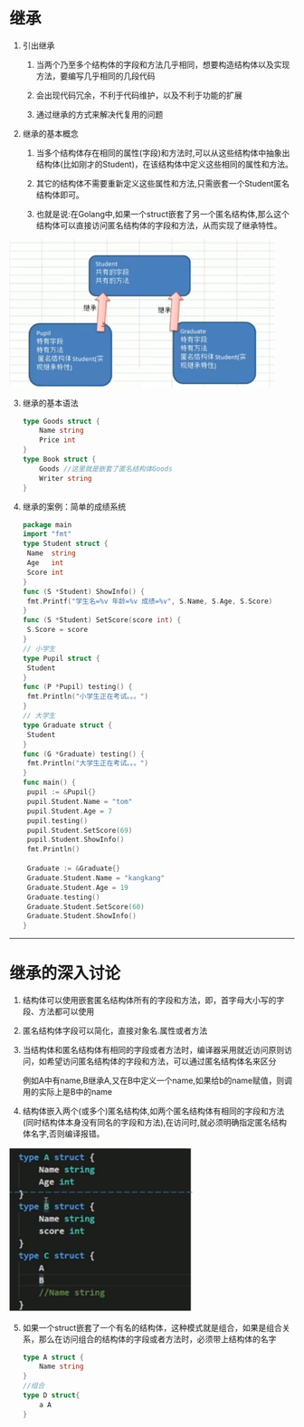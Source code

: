 # 继承

1. 引出继承

   1. 当两个乃至多个结构体的字段和方法几乎相同，想要构造结构体以及实现方法，要编写几乎相同的几段代码

   2. 会出现代码冗余，不利于代码维护，以及不利于功能的扩展
   3. 通过继承的方式来解决代复用的问题

2. 继承的基本概念

   1. 当多个结构体存在相同的属性(字段)和方法时,可以从这些结构体中抽象出结构体(比如刚才的Student)，在该结构体中定义这些相同的属性和方法。

   2.  其它的结构体不需要重新定义这些属性和方法,只需嵌套一个Student匿名结构体即可。
   3. 也就是说:在Golang中,如果一个struct嵌套了另一个匿名结构体,那么这个结构体可以直接访问匿名结构体的字段和方法，从而实现了继承特性。

​	<img src="面型对象三大特性-继承.assets/image-20250724153238085.png" alt="image-20250724153238085" style="zoom:67%;" />

3. 继承的基本语法

   ```go
   type Goods struct {
       Name string
       Price int
   }
   type Book struct {
       Goods //这里就是嵌套了匿名结构体Goods
       Writer string
   }
   ```

4. 继承的案例：简单的成绩系统

   ```go
   package main
   import "fmt"
   type Student struct {
   	Name  string
   	Age   int
   	Score int
   }
   func (S *Student) ShowInfo() {
   	fmt.Printf("学生名=%v 年龄=%v 成绩=%v", S.Name, S.Age, S.Score)
   }
   func (S *Student) SetScore(score int) {
   	S.Score = score
   }
   // 小学生
   type Pupil struct {
   	Student
   }
   func (P *Pupil) testing() {
   	fmt.Println("小学生正在考试。。。")
   }
   // 大学生
   type Graduate struct {
   	Student
   }
   func (G *Graduate) testing() {
   	fmt.Println("大学生正在考试。。。")
   }
   func main() {
   	pupil := &Pupil{}
   	pupil.Student.Name = "tom"
   	pupil.Student.Age = 7
   	pupil.testing()
   	pupil.Student.SetScore(69)
   	pupil.Student.ShowInfo()
   	fmt.Println()
   	
   	Graduate := &Graduate{}
   	Graduate.Student.Name = "kangkang"
   	Graduate.Student.Age = 19
   	Graduate.testing()
   	Graduate.Student.SetScore(60)
   	Graduate.Student.ShowInfo()
   }
   ```

   

---

# 继承的深入讨论

1. 结构体可以使用嵌套匿名结构体所有的字段和方法，即，首字母大小写的字段、方法都可以使用

2. 匿名结构体字段可以简化，直接对象名.属性或者方法

3. 当结构体和匿名结构体有相同的字段或者方法时，编译器采用就近访问原则访问，如希望访问匿名结构体的字段和方法，可以通过匿名结构体名来区分

   例如A中有name,B继承A,又在B中定义一个name,如果给b的name赋值，则调用的实际上是B中的name

4. 结构体嵌入两个(或多个)匿名结构体,如两个匿名结构体有相同的字段和方法(同时结构体本身没有同名的字段和方法),在访问时,就必须明确指定匿名结构体名字,否则编译报错。

​	<img src="面型对象三大特性-继承.assets/image-20250724165906003.png" alt="image-20250724165906003" style="zoom:67%;" />

5. 如果一个struct嵌套了一个有名的结构体，这种模式就是组合，如果是组合关系，那么在访问组合的结构体的字段或者方法时，必须带上结构体的名字

   ```go
   type A struct {
       Name string
   }
   //组合
   type D struct{
       a A
   }
   ```

   